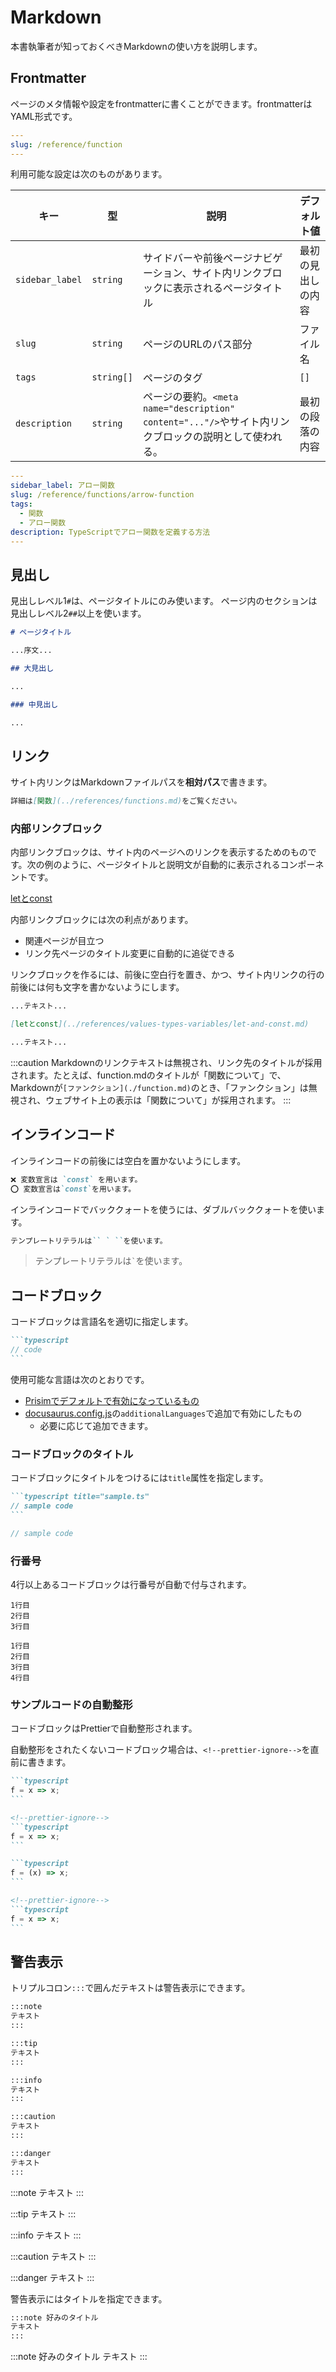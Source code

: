 # Markdown

本書執筆者が知っておくべきMarkdownの使い方を説明します。

## Frontmatter

ページのメタ情報や設定をfrontmatterに書くことができます。frontmatterはYAML形式です。

```yaml
---
slug: /reference/function
---
```

利用可能な設定は次のものがあります。

| キー            | 型         | 説明                                                                                                   | デフォルト値       |
| --------------- | ---------- | ------------------------------------------------------------------------------------------------------ | ------------------ |
| `sidebar_label` | `string`   | サイドバーや前後ページナビゲーション、サイト内リンクブロックに表示されるページタイトル                 | 最初の見出しの内容 |
| `slug`          | `string`   | ページのURLのパス部分                                                                                  | ファイル名         |
| `tags`          | `string[]` | ページのタグ                                                                                           | `[]`               |
| `description`   | `string`   | ページの要約。`<meta name="description" content="..."/>`やサイト内リンクブロックの説明として使われる。 | 最初の段落の内容   |

```yaml
---
sidebar_label: アロー関数
slug: /reference/functions/arrow-function
tags:
  - 関数
  - アロー関数
description: TypeScriptでアロー関数を定義する方法
---
```

## 見出し

見出しレベル1`#`は、ページタイトルにのみ使います。
ページ内のセクションは見出しレベル2`##`以上を使います。

```markdown title="例"
# ページタイトル

...序文...

## 大見出し

...

### 中見出し

...
```

## リンク

サイト内リンクはMarkdownファイルパスを**相対パス**で書きます。

```markdown
詳細は[関数](../references/functions.md)をご覧ください。
```

### 内部リンクブロック

内部リンクブロックは、サイト内のページへのリンクを表示するためのものです。次の例のように、ページタイトルと説明文が自動的に表示されるコンポーネントです。

[letとconst](../reference/values-types-variables/let-and-const.md)

内部リンクブロックには次の利点があります。

- 関連ページが目立つ
- リンク先ページのタイトル変更に自動的に追従できる

リンクブロックを作るには、前後に空白行を置き、かつ、サイト内リンクの行の前後には何も文字を書かないようにします。

```markdown
...テキスト...

[letとconst](../references/values-types-variables/let-and-const.md)

...テキスト...
```

:::caution
Markdownのリンクテキストは無視され、リンク先のタイトルが採用されます。たとえば、function.mdのタイトルが「関数について」で、Markdownが`[ファンクション](./function.md)`のとき、「ファンクション」は無視され、ウェブサイト上の表示は「関数について」が採用されます。
:::

## インラインコード

インラインコードの前後には空白を置かないようにします。

```markdown
❌ 変数宣言は `const` を用います。
⭕️ 変数宣言は`const`を用います。
```

インラインコードでバッククォートを使うには、ダブルバッククォートを使います。

```markdown
テンプレートリテラルは`` ` ``を使います。
```

> テンプレートリテラルは`` ` ``を使います。

## コードブロック

コードブロックは言語名を適切に指定します。

````markdown
```typescript
// code
```
````

使用可能な言語は次のとおりです。

- [Prisimでデフォルトで有効になっているもの](https://github.com/FormidableLabs/prism-react-renderer/blob/master/src/vendor/prism/includeLangs.js)
- [docusaurus.config.js](../../docusaurus.config.js)の`additionalLanguages`で追加で有効にしたもの
  - 必要に応じて追加できます。

### コードブロックのタイトル

コードブロックにタイトルをつけるには`title`属性を指定します。

````markdown
```typescript title="sample.ts"
// sample code
```
````

```typescript title="sample.ts"
// sample code
```

### 行番号

4行以上あるコードブロックは行番号が自動で付与されます。

```text
1行目
2行目
3行目
```

```text
1行目
2行目
3行目
4行目
```

### サンプルコードの自動整形

コードブロックはPrettierで自動整形されます。

自動整形をされたくないコードブロック場合は、`<!--prettier-ignore-->`を直前に書きます。

````markdown {5}
```typescript
f = x => x;
```

<!--prettier-ignore-->
```typescript
f = x => x;
```
````

````markdown {2,7} title="整形結果"
```typescript
f = (x) => x;
```

<!--prettier-ignore-->
```typescript
f = x => x;
```
````

## 警告表示

トリプルコロン`:::`で囲んだテキストは警告表示にできます。

```markdown
:::note
テキスト
:::

:::tip
テキスト
:::

:::info
テキスト
:::

:::caution
テキスト
:::

:::danger
テキスト
:::
```

:::note
テキスト
:::

:::tip
テキスト
:::

:::info
テキスト
:::

:::caution
テキスト
:::

:::danger
テキスト
:::

警告表示にはタイトルを指定できます。

```markdown
:::note 好みのタイトル
テキスト
:::
```

:::note 好みのタイトル
テキスト
:::
